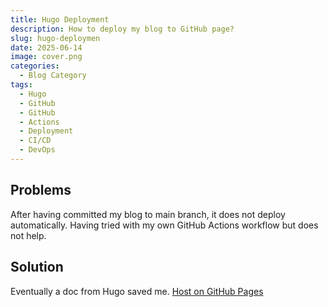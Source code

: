 ```yaml
---
title: Hugo Deployment
description: How to deploy my blog to GitHub page?
slug: hugo-deploymen
date: 2025-06-14
image: cover.png
categories:
  - Blog Category
tags:
  - Hugo
  - GitHub
  - GitHub
  - Actions
  - Deployment
  - CI/CD
  - DevOps
---
```


## Problems

After having committed my blog to main branch, it does not deploy automatically.
Having tried with my own GitHub Actions workflow but does not help.

## Solution

Eventually a doc from Hugo saved me.
[Host on GitHub Pages](https://gohugo.io/host-and-deploy/host-on-github-pages/)
